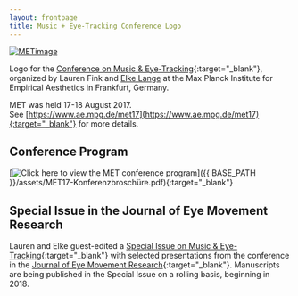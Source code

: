 ```yaml
---
layout: frontpage
title: Music + Eye-Tracking Conference Logo
---
```


[![METimage](../../assets/publpics/METimage.png)](https://lkfink.github.io/pages/publpics/METimage.html)  

Logo for the [Conference on Music & Eye-Tracking](https://www.ae.mpg.de/met17){:target="_blank"}, organized by Lauren Fink and [Elke Lange](https://www.aesthetics.mpg.de/en/the-institute/people/lange.html) at the Max Planck Institute for Empirical Aesthetics in Frankfurt, Germany. <br/>  

MET was held 17-18 August 2017.  
See [https://www.ae.mpg.de/met17](https://www.ae.mpg.de/met17){:target="_blank"} for more details.


## Conference Program
[![Click here to view the MET conference program](icons16/pdf-icon.png)]({{ BASE_PATH }}/assets/MET17-Konferenzbroschüre.pdf){:target="_blank"}   

## Special Issue in the Journal of Eye Movement Research
Lauren and Elke guest-edited a [Special Issue on Music & Eye-Tracking](https://bop.unibe.ch/JEMR/issue/view/793){:target="_blank"} with selected presentations from the conference in the [Journal of Eye Movement Research](http://www.eyemovementresearch.com/){:target="_blank"}. Manuscripts are being published in the Special Issue on a rolling basis, beginning in 2018. 












